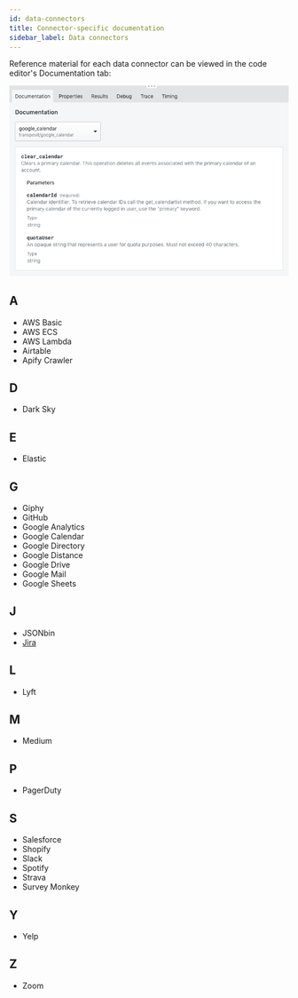 ```yaml
---
id: data-connectors
title: Connector-specific documentation
sidebar_label: Data connectors
---
```


Reference material for each data connector can be viewed in the code editor's Documentation tab:

![](../assets/documentation-tab.png)

## A

* AWS Basic
* AWS ECS
* AWS Lambda
* Airtable
* Apify Crawler

## D

* Dark Sky

## E

* Elastic

## G

* Giphy
* GitHub
* Google Analytics
* Google Calendar
* Google Directory
* Google Distance
* Google Drive
* Google Mail
* Google Sheets

## J

* JSONbin
* [Jira](connect-to-jira.md)

## L

* Lyft

## M

* Medium

## P

* PagerDuty

## S

* Salesforce
* Shopify
* Slack
* Spotify
* Strava
* Survey Monkey

## Y

* Yelp

## Z 

* Zoom
